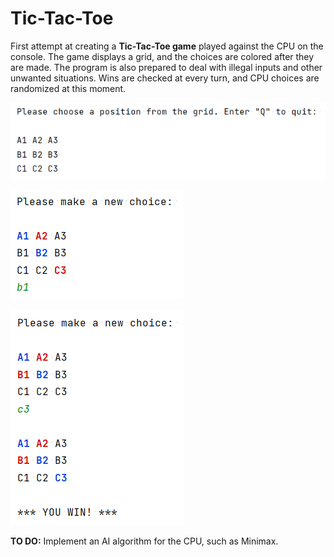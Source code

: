# Tic-Tac-Toe
First attempt at creating a **Tic-Tac-Toe game** played against the CPU on the console. The game displays a grid, and the choices are colored after they are made. The program is also prepared to deal with illegal inputs and other unwanted situations. Wins are checked at every turn, and CPU choices are randomized at this moment.

![screenshot1](Images/1.png)

![screenshot1](Images/2.png)

![screenshot1](Images/3.png)

**TO DO:** Implement an AI algorithm for the CPU, such as Minimax.
